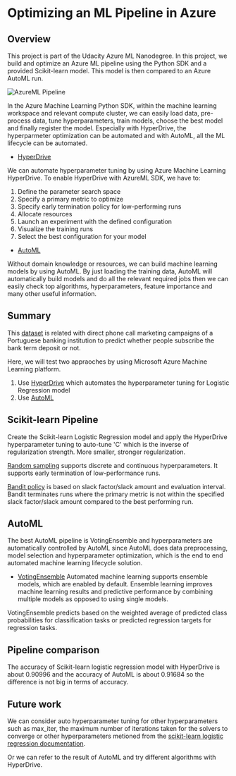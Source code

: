 # Optimizing an ML Pipeline in Azure

## Overview
This project is part of the Udacity Azure ML Nanodegree.
In this project, we build and optimize an Azure ML pipeline using the Python SDK and a provided Scikit-learn model.
This model is then compared to an Azure AutoML run.

![AzureML Pipeline](images/AzureML_Pipeline.png)

In the Azure Machine Learning Python SDK, within the machine learning workspace and relevant compute cluster, we can easily load data, pre-process data, tune hyperparameters, train models, choose the best model and finally register the model. Especially with HyperDrive, the hyperparmeter optimization can be automated and with AutoML, all the ML lifecycle can be automated.

* [HyperDrive](https://docs.microsoft.com/en-us/azure/machine-learning/how-to-tune-hyperparameters)

We can automate hyperparameter tuning by using Azure Machine Learning HyperDrive. To enable HyperDrive with AzureML SDK, we have to:
1) Define the parameter search space
2) Specify a primary metric to optimize
3) Specify early termination policy for low-performing runs
4) Allocate resources
5) Launch an experiment with the defined configuration
6) Visualize the training runs
6) Select the best configuration for your model

* [AutoML](https://docs.microsoft.com/en-us/azure/machine-learning/concept-automated-ml)

Without domain knowledge or resources, we can build machine learning models by using AutoML. By just loading the training data, AutoML will automatically build models and do all the relevant required jobs then we can easily check top algorithms, hyperparameters, feature importance and many other useful information.

## Summary
This [dataset](https://archive.ics.uci.edu/ml/datasets/Bank+Marketing) is related with direct phone call marketing campaigns of a Portuguese banking institution to predict whether people subscribe the bank term deposit or not.

Here, we will test two appraoches by using Microsoft Azure Machine Learning platform. 
1) Use [HyperDrive](https://docs.microsoft.com/en-us/azure/machine-learning/how-to-tune-hyperparameters) which automates the hyperparameter tuning for Logistic Regression model 
2) Use [AutoML](https://docs.microsoft.com/en-us/azure/machine-learning/how-to-configure-auto-train)

## Scikit-learn Pipeline
Create the Scikit-learn Logistic Regression model and apply the HyperDrive hyperparameter tuning to auto-tune 'C' which is the inverse of regularization strength. More smaller, stronger regularization.

[Random sampling](https://docs.microsoft.com/en-us/azure/machine-learning/how-to-tune-hyperparameters#random-sampling) supports discrete and continuous hyperparameters. It supports early termination of low-performance runs. 

[Bandit policy](https://docs.microsoft.com/en-us/azure/machine-learning/how-to-tune-hyperparameters#bandit-policy) is based on slack factor/slack amount and evaluation interval. Bandit terminates runs where the primary metric is not within the specified slack factor/slack amount compared to the best performing run.

## AutoML
The best AutoML pipeline is VotingEnsemble and hyperparameters are automatically controlled by AutoML since AutoML does data preprocessing, model selection and hyperparameter optimization, which is the end to end automated machine learning lifecycle solution.

* [VotingEnsemble](https://docs.microsoft.com/en-us/azure/machine-learning/concept-automated-ml#ensemble)
Automated machine learning supports ensemble models, which are enabled by default. Ensemble learning improves machine learning results and predictive performance by combining multiple models as opposed to using single models. 

VotingEnsemble predicts based on the weighted average of predicted class probabilities for classification tasks or predicted regression targets for regression tasks.


## Pipeline comparison
The accuracy of Scikit-learn logistic regression model with HyperDrive is about 0.90996 and the accuracy of AutoML is about 0.91684 so the difference is not big in terms of accuracy.


## Future work
We can consider auto hyperparameter tuning for other hyperparameters such as max_iter, the maximum number of iterations taken for the solvers to converge or other hyperparameters metioned from the [scikit-learn logistic regression documentation](https://scikit-learn.org/stable/modules/generated/sklearn.linear_model.LogisticRegression.html).

Or we can refer to the result of AutoML and try different algorithms with HyperDrive.
